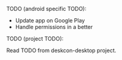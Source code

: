 TODO (android specific TODO):

- Update app on Google Play
- Handle permissions in a better

TODO (project TODO):

Read TODO from deskcon-desktop project.
